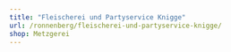 ```yaml
---
title: "Fleischerei und Partyservice Knigge"
url: /ronnenberg/fleischerei-und-partyservice-knigge/
shop: Metzgerei
---
```

